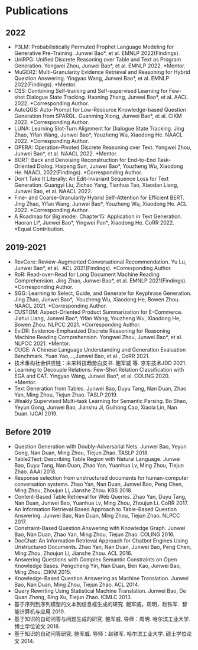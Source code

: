 # Publications

## 2022
- P3LM: Probabilistically Permuted Prophet Language Modeling for Generative Pre-Training. Junwei Bao*, et al. EMNLP 2022(Findings). 
- UniRPG: Unified Discrete Reasoning over Table and Text as Program Generation. Yongwei Zhou, Junwei Bao*, et al. EMNLP 2022. *Mentor.
- MuGER2: Multi-Granularity Evidence Retrieval and Reasoning for Hybrid Question Answering. Yingyao Wang, Junwei Bao*, et al. EMNLP 2022(Findings). *Mentor.
- CSS: Combining Self-training and Self-supervised Learning for Few-shot Dialogue State Tracking. Haoning Zhang, Junwei Bao*, et al. AACL 2022. *Corresponding Author.
- AutoQGS: Auto-Prompt for Low-Resource Knowledge-based Question Generation from SPARQL. Guanming Xiong, Junwei Bao*, et al. CIKM 2022. *Corresponding Author.
- LUNA: Learning Slot-Turn Alignment for Dialogue State Tracking. Jing Zhao, Yifan Wang, Junwei Bao*, Youzheng Wu, Xiaodong He. NAACL 2022. *Corresponding Author.
- OPERA: Operation-Pivoted Discrete Reasoning over Text. Yongwei Zhou, Junwei Bao*, et al. NAACL 2022. *Mentor.
- BORT: Back and Denoising Reconstruction for End-to-End Task-Oriented Dialog. Haipeng Sun, Junwei Bao*, Youzheng Wu, Xiaodong He. NAACL 2022(Findings). *Corresponding Author.
- Don't Take It Literally: An Edit-Invariant Sequence Loss for Text Generation. Guangyi Liu, Zichao Yang, Tianhua Tao, Xiaodan Liang, Junwei Bao, et al. NAACL 2022. 
- Fine- and Coarse-Granularity Hybrid Self-Attention for Efficient BERT. Jing Zhao, Yifan Wang, Junwei Bao*, Youzheng Wu, Xiaodong He. ACL 2022. *Corresponding Author.
- A Roadmap for Big model. Chapter15: Application in Text Generation. Haoran Li*, Junwei Bao*, Yingwei Pan*, Xiaodong He. CoRR 2022. *Equal Contribution.

## 2019-2021
- RevCore: Review-Augmented Conversational Recommendation. Yu Lu, Junwei Bao*, et al.  ACL 2021(Findings). *Corresponding Author.
- RoR: Read-over-Read for Long Document Machine Reading Comprehension. Jing Zhao, Junwei Bao*, et al. EMNLP 2021(Findings). *Corresponding Author.
- SGG: Learning to Select, Guide, and Generate for Keyphrase Generation. Jing Zhao, Junwei Bao*,  Youzheng Wu, Xiaodong He, Bowen Zhou. NAACL 2021. *Corresponding Author.
- CUSTOM: Aspect-Oriented Product Summarization for E-Commerce. Jiahui Liang, Junwei Bao*, Yifan Wang, Youzheng Wu, Xiaodong He, Bowen Zhou. NLPCC 2021. *Corresponding Author.
- EviDR: Evidence-Emphasized Discrete Reasoning for Reasoning Machine Reading Comprehension. Yongwei Zhou, Junwei Bao*, et al. NLPCC 2021. *Mentor.
- CUGE: A Chinese Language Understanding and Generation Evaluation Benchmark. Yuan Yao,...,Junwei Bao, et al., CoRR 2021. 
- 技术重构社会供应链：未来科技趋势白皮书. 鲍军威 等. 京东技术JDD 2021.
- Learning to Decouple Relations: Few-Shot Relation Classification with EGA and CAT. Yingyao Wang, Junwei Bao*, et al. COLING 2020. *Mentor.
- Text Generation from Tables. Junwei Bao, Duyu Tang, Nan Duan, Zhao Yan, Ming Zhou, Tiejun Zhao. TASLP 2019.
- Weakly Supervised Multi-task Learning for Semantic Parsing. Bo Shao, Yeyun Gong, Junwei Bao, Jianshu Ji, Guihong Cao, Xiaola Lin, Nan Duan. IJCAI 2019. 

## Before 2019
- Question Generation with Doubly-Adversarial Nets. Junwei Bao, Yeyun Gong, Nan Duan, Ming Zhou, Tiejun Zhao. TASLP 2018. 
- Table2Text: Describing Table Region with Natural Language. Junwei Bao, Duyu Tang, Nan Duan, Zhao Yan, Yuanhua Lv, Ming Zhou, Tiejun Zhao. AAAI 2018. 
- Response selection from unstructured documents for human-computer conversation systems. Zhao Yan, Nan Duan, Junwei Bao, Peng Chen, Ming Zhou, Zhoujun Li, Jianshe Zhou. KBS 2018. 
- Content-Based Table Retrieval for Web Queries. Zhao Yan, Duyu Tang, Nan Duan, Junwei Bao, Yuanhua Lv, Ming Zhou, Zhoujun Li. CoRR 2017. 
- An Information Retrieval Based Approach to Table-Based Question Answering. Junwei Bao, Nan Duan, Ming Zhou, Tiejun Zhao. NLPCC 2017. 
- Constraint-Based Question Answering with Knowledge Graph. Junwei Bao, Nan Duan, Zhao Yan, Ming Zhou, Tiejun Zhao. COLING 2016. 
- DocChat: An Information Retrieval Approach for Chatbot Engines Using Unstructured Documents. Zhao Yan, Nan Duan, Junwei Bao, Peng Chen, Ming Zhou, Zhoujun Li, Jianshe Zhou. ACL 2016. 
- Answering Questions with Complex Semantic Constraints on Open Knowledge Bases. Pengcheng Yin, Nan Duan, Ben Kao, Junwei Bao, Ming Zhou. CIKM 2015. 
- Knowledge-Based Question Answering as Machine Translation. Junwei Bao, Nan Duan, Ming Zhou, Tiejun Zhao. ACL 2014. 
- Query Rewriting Using Statistical Machine Translation. Junwei Bao, De Quan Zheng, Bing Xu, Tiejun Zhao. ICMLC 2013.
- 基于序列到序列模型的文本到信息框生成的研究. 鲍军威，周明，赵铁军.  智能计算机与应用 2019.
- 基于知识的自动问答与问题生成的研究. 鲍军威. 导师：周明. 哈尔滨工业大学. 博士学位论文 2018.
- 基于知识的自动问答研究. 鲍军威. 导师：赵铁军. 哈尔滨工业大学. 硕士学位论文 2014.

